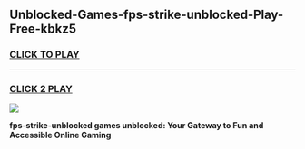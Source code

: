 
## Unblocked-Games-fps-strike-unblocked-Play-Free-kbkz5
<h3>
<a href="https://premium76.site?title=fps-strike-unblocked&ref=10A">CLICK TO PLAY</a></h3>
<hr>

<h3>
<a href="https://premium76.site?title=fps-strike-unblocked&ref=10A">CLICK 2 PLAY</a>
  
</h3>

<a href="https://premium76.site?title=fps-strike-unblocked&ref=10A"><img src="https://clearcache.store/games.png"></a>


**fps-strike-unblocked games unblocked: Your Gateway to Fun and Accessible Online Gaming**
